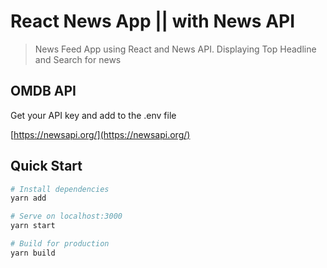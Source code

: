 # React News App || with News API

> News Feed App using React and News API. Displaying Top Headline and Search for news 

## OMDB API

Get your API key and add to the .env file

[https://newsapi.org/](https://newsapi.org/)

## Quick Start

```bash
# Install dependencies
yarn add

# Serve on localhost:3000
yarn start

# Build for production
yarn build
```
